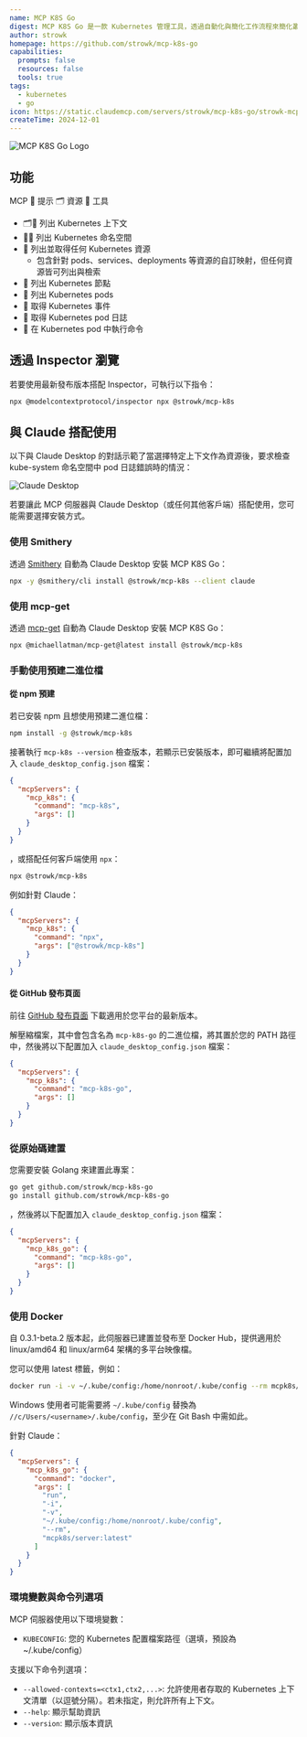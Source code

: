 ```yaml
---
name: MCP K8S Go
digest: MCP K8S Go 是一款 Kubernetes 管理工具，透過自動化與簡化工作流程來簡化叢集操作。其核心價值在於高效的資源管理、簡易部署以及雲原生應用的擴展性。該平台讓開發者能專注於構建應用程式，而非基礎設施管理。
author: strowk
homepage: https://github.com/strowk/mcp-k8s-go
capabilities:
  prompts: false
  resources: false
  tools: true
tags:
  - kubernetes
  - go
icon: https://static.claudemcp.com/servers/strowk/mcp-k8s-go/strowk-mcp-k8s-go-4e7474d6.png
createTime: 2024-12-01
---
```


![MCP K8S Go Logo](https://static.claudemcp.com/servers/strowk/mcp-k8s-go/strowk-mcp-k8s-go-4e7474d6.png)

## 功能

MCP 💬 提示 🗂️ 資源 🤖 工具

- 🗂️🤖 列出 Kubernetes 上下文
- 💬🤖 列出 Kubernetes 命名空間
- 🤖 列出並取得任何 Kubernetes 資源
  - 包含針對 pods、services、deployments 等資源的自訂映射，但任何資源皆可列出與檢索
- 🤖 列出 Kubernetes 節點
- 💬 列出 Kubernetes pods
- 🤖 取得 Kubernetes 事件
- 🤖 取得 Kubernetes pod 日誌
- 🤖 在 Kubernetes pod 中執行命令

## 透過 Inspector 瀏覽

若要使用最新發布版本搭配 Inspector，可執行以下指令：

```bash
npx @modelcontextprotocol/inspector npx @strowk/mcp-k8s
```

## 與 Claude 搭配使用

以下與 Claude Desktop 的對話示範了當選擇特定上下文作為資源後，要求檢查 kube-system 命名空間中 pod 日誌錯誤時的情況：

![Claude Desktop](https://static.claudemcp.com/servers/strowk/mcp-k8s-go/strowk-mcp-k8s-go-8eb1730a.png)

若要讓此 MCP 伺服器與 Claude Desktop（或任何其他客戶端）搭配使用，您可能需要選擇安裝方式。

### 使用 Smithery

透過 [Smithery](https://smithery.ai/server/@strowk/mcp-k8s) 自動為 Claude Desktop 安裝 MCP K8S Go：

```bash
npx -y @smithery/cli install @strowk/mcp-k8s --client claude
```

### 使用 mcp-get

透過 [mcp-get](https://mcp-get.com/packages/%40strowk%2Fmcp-k8s) 自動為 Claude Desktop 安裝 MCP K8S Go：

```bash
npx @michaellatman/mcp-get@latest install @strowk/mcp-k8s
```

### 手動使用預建二進位檔

#### 從 npm 預建

若已安裝 npm 且想使用預建二進位檔：

```bash
npm install -g @strowk/mcp-k8s
```

接著執行 `mcp-k8s --version` 檢查版本，若顯示已安裝版本，即可繼續將配置加入 `claude_desktop_config.json` 檔案：

```json
{
  "mcpServers": {
    "mcp_k8s": {
      "command": "mcp-k8s",
      "args": []
    }
  }
}
```

，或搭配任何客戶端使用 `npx`：

```bash
npx @strowk/mcp-k8s
```

例如針對 Claude：

```json
{
  "mcpServers": {
    "mcp_k8s": {
      "command": "npx",
      "args": ["@strowk/mcp-k8s"]
    }
  }
}
```

#### 從 GitHub 發布頁面

前往 [GitHub 發布頁面](https://github.com/strowk/mcp-k8s-go/releases) 下載適用於您平台的最新版本。

解壓縮檔案，其中會包含名為 `mcp-k8s-go` 的二進位檔，將其置於您的 PATH 路徑中，然後將以下配置加入 `claude_desktop_config.json` 檔案：

```json
{
  "mcpServers": {
    "mcp_k8s": {
      "command": "mcp-k8s-go",
      "args": []
    }
  }
}
```

### 從原始碼建置

您需要安裝 Golang 來建置此專案：

```bash
go get github.com/strowk/mcp-k8s-go
go install github.com/strowk/mcp-k8s-go
```

，然後將以下配置加入 `claude_desktop_config.json` 檔案：

```json
{
  "mcpServers": {
    "mcp_k8s_go": {
      "command": "mcp-k8s-go",
      "args": []
    }
  }
}
```

### 使用 Docker

自 0.3.1-beta.2 版本起，此伺服器已建置並發布至 Docker Hub，提供適用於 linux/amd64 和 linux/arm64 架構的多平台映像檔。

您可以使用 latest 標籤，例如：

```bash
docker run -i -v ~/.kube/config:/home/nonroot/.kube/config --rm mcpk8s/server:latest
```

Windows 使用者可能需要將 `~/.kube/config` 替換為 `//c/Users/<username>/.kube/config`，至少在 Git Bash 中需如此。

針對 Claude：

```json
{
  "mcpServers": {
    "mcp_k8s_go": {
      "command": "docker",
      "args": [
        "run",
        "-i",
        "-v",
        "~/.kube/config:/home/nonroot/.kube/config",
        "--rm",
        "mcpk8s/server:latest"
      ]
    }
  }
}
```

### 環境變數與命令列選項

MCP 伺服器使用以下環境變數：

- `KUBECONFIG`: 您的 Kubernetes 配置檔案路徑（選填，預設為 ~/.kube/config）

支援以下命令列選項：

- `--allowed-contexts=<ctx1,ctx2,...>`: 允許使用者存取的 Kubernetes 上下文清單（以逗號分隔）。若未指定，則允許所有上下文。
- `--help`: 顯示幫助資訊
- `--version`: 顯示版本資訊
